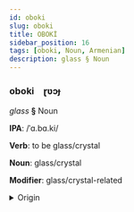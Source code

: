 ```yaml
---
id: oboki
slug: oboki
title: OBOKİ
sidebar_position: 16
tags: [oboki, Noun, Armenian]
description: glass § Noun
---
```


### oboki&emsp;<span kind="abugida">ɽʋɔɟ</span>

*glass* **§** Noun

**IPA**: /ˈɑ.bɑ.ki/

**Verb**: to be glass/crystal

**Noun**: glass/crystal

**Modifier**: glass/crystal-related

<details>
    <summary>Origin</summary>
    Armenian ապակի apaki [ɑpɑˈki]<br/>
    <em>Armenian Language Family</em>
</details>